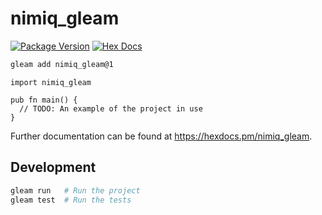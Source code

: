 # nimiq_gleam

[![Package Version](https://img.shields.io/hexpm/v/nimiq_gleam)](https://hex.pm/packages/nimiq_gleam)
[![Hex Docs](https://img.shields.io/badge/hex-docs-ffaff3)](https://hexdocs.pm/nimiq_gleam/)

```sh
gleam add nimiq_gleam@1
```
```gleam
import nimiq_gleam

pub fn main() {
  // TODO: An example of the project in use
}
```

Further documentation can be found at <https://hexdocs.pm/nimiq_gleam>.

## Development

```sh
gleam run   # Run the project
gleam test  # Run the tests
```
